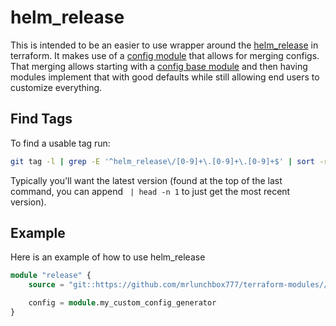 # helm_release

This is intended to be an easier to use wrapper around the [helm_release](https://registry.terraform.io/providers/hashicorp/helm/latest/docs/resources/release) in terraform. It makes use of a [config module](/src/helm_release/config/README.md) that allows for merging configs. That merging allows starting with a [config base module](/src/helm_release/config/base/README.md) and then having modules implement that with good defaults while still allowing end users to customize everything.

## Find Tags

To find a usable tag run:

```bash
git tag -l | grep -E '^helm_release\/[0-9]+\.[0-9]+\.[0-9]+$' | sort -r
```

Typically you'll want the latest version (found at the top of the last command, you can append ` | head -n 1` to just get the most recent version).

## Example

Here is an example of how to use helm_release

```terraform
module "release" {
	source = "git::https://github.com/mrlunchbox777/terraform-modules//src/helm_release?ref=helm_release/999.999.999"

	config = module.my_custom_config_generator
}
```
